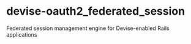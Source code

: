 devise-oauth2_federated_session
===============================

Federated session management engine for Devise-enabled Rails applications